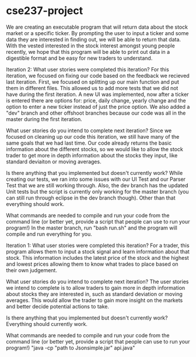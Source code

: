 # cse237-project

We are creating an executable program that will return data about the stock market or a specific ticker. By prompting the user to input a ticker and some data they are interested in finding out, we will be able to return that data. With the vested interested in the stock interest amongst young people recently, we hope that this program will be able to print out data in a digestible format and be easy for new traders to understand.

Iteration 2: What user stories were completed this iteration? For this iteration, we focused on fixing our code based on the feedback we recieved last iteration. First, we focused on splitting up our main function and put them in different files. This allowed us to add more tests that we did not have during the first iteration. A new UI was implemented, now after a ticker is entered there are options for: price, daily change, yearly change and the option to enter a new ticker instead of just the price option. We also added a "dev" branch and other offshoot branches because our code was all in the master during the first iteration.

What user stories do you intend to complete next iteration? Since we focused on cleaning up our code this iteration, we still have many of the same goals that we had last time. Our code already returns the basic information about the different stocks, so we would like to allow the stock trader to get more in depth information about the stocks they input, like standard deviaiton or moving averages.

Is there anything that you implemented but doesn't currently work? While creating our tests, we ran into some issues with our UI Test and our Parser Test that we are still working through. Also, the dev branch has the updated Unit tests but the script is currently only working for the master branch (you can still run through eclipse in the dev branch though). Other than that everything should work.

What commands are needed to compile and run your code from the command line (or better yet, provide a script that people can use to run your program!) In the master branch, run "bash run.sh" and the program will compile and run everything for you.

Iteration 1: What user stories were completed this iteration? For a trader, this program allows them to input a stock signal and learn information about that stock. This information includes the latest price of the stock and the highest and lowest prices allowing them to know what trades to place based on their own judgement.

What user stories do you intend to complete next iteration? The user stories we intend to complete is to allow traders to gain more in depth information about stocks they are interested in, such as standard deviation or moving averages. This would allow the trader to gain more insight on the markets and better decide potential actions to take.

Is there anything that you implemented but doesn't currently work? Everything should currently work.

What commands are needed to compile and run your code from the command line (or better yet, provide a script that people can use to run your program!) "java -cp "path to Jsonsimple.jar" api.java"

